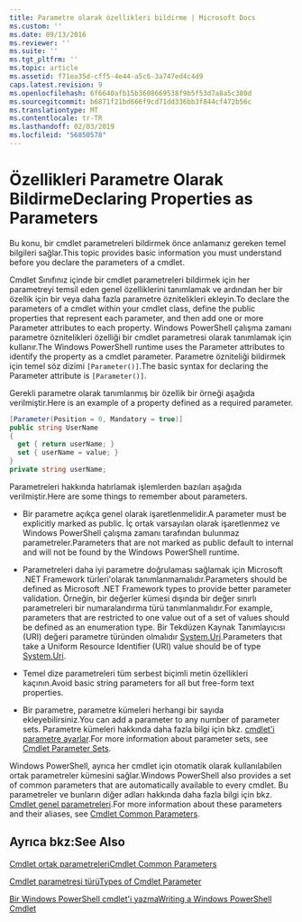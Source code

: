 ```yaml
---
title: Parametre olarak özellikleri bildirme | Microsoft Docs
ms.custom: ''
ms.date: 09/13/2016
ms.reviewer: ''
ms.suite: ''
ms.tgt_pltfrm: ''
ms.topic: article
ms.assetid: f71ea35d-cff5-4e44-a5c6-3a747ed4c4d9
caps.latest.revision: 9
ms.openlocfilehash: 6f6640afb15b3608669538f9b5f53d7a8a5c380d
ms.sourcegitcommit: b6871f21bd666f9cd71dd336bb3f844cf472b56c
ms.translationtype: MT
ms.contentlocale: tr-TR
ms.lasthandoff: 02/03/2019
ms.locfileid: "56850578"
---
```

# <a name="declaring-properties-as-parameters"></a><span data-ttu-id="73496-102">Özellikleri Parametre Olarak Bildirme</span><span class="sxs-lookup"><span data-stu-id="73496-102">Declaring Properties as Parameters</span></span>

<span data-ttu-id="73496-103">Bu konu, bir cmdlet parametreleri bildirmek önce anlamanız gereken temel bilgileri sağlar.</span><span class="sxs-lookup"><span data-stu-id="73496-103">This topic provides basic information you must understand before you declare the parameters of a cmdlet.</span></span>

<span data-ttu-id="73496-104">Cmdlet Sınıfınız içinde bir cmdlet parametreleri bildirmek için her parametreyi temsil eden genel özelliklerini tanımlamak ve ardından her bir özellik için bir veya daha fazla parametre öznitelikleri ekleyin.</span><span class="sxs-lookup"><span data-stu-id="73496-104">To declare the parameters of a cmdlet within your cmdlet class, define the public properties that represent each parameter, and then add one or more Parameter attributes to each property.</span></span> <span data-ttu-id="73496-105">Windows PowerShell çalışma zamanı parametre öznitelikleri özelliği bir cmdlet parametresi olarak tanımlamak için kullanır.</span><span class="sxs-lookup"><span data-stu-id="73496-105">The Windows PowerShell runtime uses the Parameter attributes to identify the property as a cmdlet parameter.</span></span> <span data-ttu-id="73496-106">Parametre özniteliği bildirmek için temel söz dizimi `[Parameter()]`.</span><span class="sxs-lookup"><span data-stu-id="73496-106">The basic syntax for declaring the Parameter attribute is `[Parameter()]`.</span></span>

<span data-ttu-id="73496-107">Gerekli parametre olarak tanımlanmış bir özellik bir örneği aşağıda verilmiştir.</span><span class="sxs-lookup"><span data-stu-id="73496-107">Here is an example of a property defined as a required parameter.</span></span>

```csharp
[Parameter(Position = 0, Mandatory = true)]
public string UserName
{
  get { return userName; }
  set { userName = value; }
}
private string userName;
```

<span data-ttu-id="73496-108">Parametreleri hakkında hatırlamak işlemlerden bazıları aşağıda verilmiştir.</span><span class="sxs-lookup"><span data-stu-id="73496-108">Here are some things to remember about parameters.</span></span>

- <span data-ttu-id="73496-109">Bir parametre açıkça genel olarak işaretlenmelidir.</span><span class="sxs-lookup"><span data-stu-id="73496-109">A parameter must be explicitly marked as public.</span></span> <span data-ttu-id="73496-110">İç ortak varsayılan olarak işaretlenmez ve Windows PowerShell çalışma zamanı tarafından bulunmaz parametreler.</span><span class="sxs-lookup"><span data-stu-id="73496-110">Parameters that are not marked as public default to internal and will not be found by the Windows PowerShell runtime.</span></span>

- <span data-ttu-id="73496-111">Parametreleri daha iyi parametre doğrulaması sağlamak için Microsoft .NET Framework türleri'olarak tanımlanmamalıdır.</span><span class="sxs-lookup"><span data-stu-id="73496-111">Parameters should be defined as Microsoft .NET Framework types to provide better parameter validation.</span></span> <span data-ttu-id="73496-112">Örneğin, bir değerler kümesi dışında bir değer sınırlı parametreleri bir numaralandırma türü tanımlanmalıdır.</span><span class="sxs-lookup"><span data-stu-id="73496-112">For example, parameters that are restricted to one value out of a set of values should be defined as an enumeration type.</span></span> <span data-ttu-id="73496-113">Bir Tekdüzen Kaynak Tanımlayıcısı (URI) değeri parametre türünden olmalıdır [System.Uri](/dotnet/api/System.Uri).</span><span class="sxs-lookup"><span data-stu-id="73496-113">Parameters that take a Uniform Resource Identifier (URI) value should be of type [System.Uri](/dotnet/api/System.Uri).</span></span>

- <span data-ttu-id="73496-114">Temel dize parametreleri tüm serbest biçimli metin özellikleri kaçının.</span><span class="sxs-lookup"><span data-stu-id="73496-114">Avoid basic string parameters for all but free-form text properties.</span></span>

- <span data-ttu-id="73496-115">Bir parametre, parametre kümeleri herhangi bir sayıda ekleyebilirsiniz.</span><span class="sxs-lookup"><span data-stu-id="73496-115">You can add a parameter to any number of parameter sets.</span></span> <span data-ttu-id="73496-116">Parametre kümeleri hakkında daha fazla bilgi için bkz. [cmdlet'i parametre ayarlar](./cmdlet-parameter-sets.md).</span><span class="sxs-lookup"><span data-stu-id="73496-116">For more information about parameter sets, see [Cmdlet Parameter Sets](./cmdlet-parameter-sets.md).</span></span>

<span data-ttu-id="73496-117">Windows PowerShell, ayrıca her cmdlet için otomatik olarak kullanılabilen ortak parametreler kümesini sağlar.</span><span class="sxs-lookup"><span data-stu-id="73496-117">Windows PowerShell also provides a set of common parameters that are automatically available to every cmdlet.</span></span> <span data-ttu-id="73496-118">Bu parametreler ve bunların diğer adları hakkında daha fazla bilgi için bkz. [Cmdlet genel parametreleri](./common-parameter-names.md).</span><span class="sxs-lookup"><span data-stu-id="73496-118">For more information about these parameters and their aliases, see [Cmdlet Common Parameters](./common-parameter-names.md).</span></span>

## <a name="see-also"></a><span data-ttu-id="73496-119">Ayrıca bkz:</span><span class="sxs-lookup"><span data-stu-id="73496-119">See Also</span></span>

[<span data-ttu-id="73496-120">Cmdlet ortak parametreleri</span><span class="sxs-lookup"><span data-stu-id="73496-120">Cmdlet Common Parameters</span></span>](./common-parameter-names.md)

[<span data-ttu-id="73496-121">Cmdlet parametresi türü</span><span class="sxs-lookup"><span data-stu-id="73496-121">Types of Cmdlet Parameter</span></span>](./types-of-cmdlet-parameters.md)

[<span data-ttu-id="73496-122">Bir Windows PowerShell cmdlet'i yazma</span><span class="sxs-lookup"><span data-stu-id="73496-122">Writing a Windows PowerShell Cmdlet</span></span>](./writing-a-windows-powershell-cmdlet.md)
